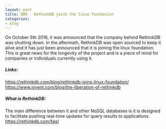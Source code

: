 ```yaml
---
layout: post
title: DDR - RethinkDB joins the linux foundation
categories:
- blog
---
```


On October 5th 2016, it was announced that the company behind RethinkDB was shutting down. In the aftermath, RethinkDB was open sourced to keep it alive and it has just been announced that it is joining the linux foundation. This is great news for the longevity of the project and is a piece of mind for companies or individuals currently using it.

##### **Links:**  
<https://rethinkdb.com/blog/rethinkdb-joins-linux-foundation/>
<https://www.joyent.com/blog/the-liberation-of-rethinkdb>

##### **What is RethinkDB:**  
The main difference between it and other NoSQL databases is it is designed to facilitate pushing real-time updates for query results to applications.
<https://rethinkdb.com/faq/>